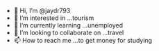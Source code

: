 - 👋 Hi, I’m @jaydr793
- 👀 I’m interested in ...tourism
- 🌱 I’m currently learning ...unemployed
- 💞️ I’m looking to collaborate on ...travel
- 📫 How to reach me ...to get money for studying

<!---
jaydr793/jaydr793 is a ✨ special ✨ repository because its `README.md` (this file) appears on your GitHub profile.
You can click the Preview link to take a look at your changes.
--->
